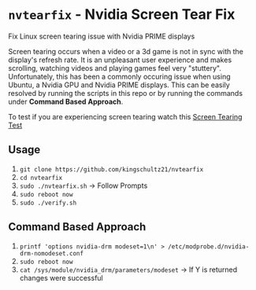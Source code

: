# `nvtearfix` - Nvidia Screen Tear Fix
Fix Linux screen tearing issue with Nvidia PRIME displays

Screen tearing occurs when a video or a 3d game is not in sync with the display's refresh rate. It is an unpleasant user experience and makes scrolling, watching videos and playing games feel very "stuttery". Unfortunately, this has been a commonly occuring issue when using Ubuntu, a Nvidia GPU and Nvidia PRIME displays. This can be easily resolved by running the scripts in this repo or by running the commands under **Command Based Approach**.

To test if you are experiencing screen tearing watch this [Screen Tearing Test](https://www.youtube.com/watch?v=MfL_JkcEFbE&t=13s&ab_channel=NeonCipher)

## Usage

1. `git clone https://github.com/kingschultz21/nvtearfix`
2. `cd nvtearfix`
3. `sudo ./nvtearfix.sh` -> Follow Prompts
4. `sudo reboot now`
5. `sudo ./verify.sh`

## Command Based Approach

1. `printf 'options nvidia-drm modeset=1\n' > /etc/modprobe.d/nvidia-drm-nomodeset.conf`
2. `sudo reboot now`
3. `cat /sys/module/nvidia_drm/parameters/modeset` -> If Y is returned changes were successful